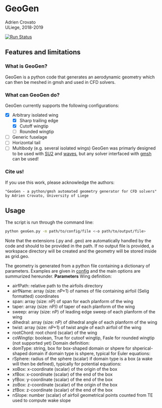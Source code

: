 # GeoGen
Adrien Crovato  
ULiege, 2018-2019  

[![Run Status](https://api.shippable.com/projects/5c98c1405142dd0007ecd6c0/badge?branch=master)]()

## Features and limitations

### What is GeoGen?
GeoGen is a python code that generates an aerodynamic geometry which can then be meshed in gmsh and used in CFD solvers.

### What can GeoGen do?
GeoGen currently supports the following configurations:
  - [x] Arbitrary isolated wing
    - [x] Sharp trailing edge
    - [x] Cutoff wingtip
    - [ ] Rounded wingtip
  - [ ] Generic fuselage
  - [ ] Horizontal tail
  - [ ] Multibody (e.g. several isolated wings)
GeoGen was primarly designed to be used with [SU2](https://github.com/su2code/SU2) and [waves](https://github.com/ulgltas/waves), but any solver interfaced with [gmsh](http://gmsh.info/) can be used!

### Cite us!
If you use this work, please acknowledge the authors:  
```text 
"GeoGen - a python/gmsh automated geometry generator for CFD solvers" by Adrien Crovato, University of Liege
```  

## Usage
The script is run through the command line:
```sh
python geoGen.py -m path/to/config/file <-o path/to/output/file>
```
Note that the extensions (.py and .geo) are automatically handled by the code and should to be provided in the path.
If no output file is provided, a workspace directory will be created and the geometry will be stored inside as grid.geo.

The geometry is generated from a python file containing a dictionary of parameters. Examples are given in [config](config/) and the main options are summurized hereunder.
**Parameters**
Wing definition:
 - airfPath: relative path to the airfoils directory
 - airfName: array (size: nP+1) of names of file containing airfoil (Selig formatted) coordinates
 - span: array (size: nP) of span for each planform of the wing
 - taper: array (size: nP)) of taper of each planform of the wing
 - sweep: array (size: nP) of leading edge sweep of each planform of the wing 
 - dihedral: array (size: nP) of dihedral angle of each planform of the wing
 - twist: array (size: nP+1) of twist angle of each airfoil of the wing
 - rootChord: root chord (scalar) of the wing
 - coWingtip: boolean, True for cutoof wingtip, Fasle for rounded wingtip (not supported yet)
Domain definition:
 - domType: string, box for box-shaped domain or shpere for shperical-shaped domain
if domain type is shpere, typical for Euler equations:
 - rSphere: radius of the sphere (scalar)
if domain type is a box (a wake will then be defined), typically for potential equations:
 - xoBox: x-coordinate (scalar) of the origin of the box 
 - xfBox: x-coordinate (scalar) of the end of the box
 - yfBox: y-coordinate (scalar) of the end of the box
 - zoBox: z-coordinate (scalar) of the origin of the box
 - zfBox: z-coordinate (scalar) of the end of the box
 - nSlope: number (scalar) of airfoil geometrical points counted from TE used to compute wake slope

